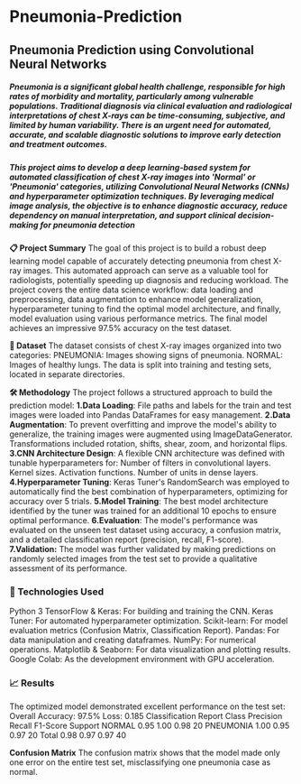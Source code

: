 # Pneumonia-Prediction
## Pneumonia Prediction using Convolutional Neural Networks

##### Pneumonia is a significant global health challenge, responsible for high rates of morbidity and mortality, particularly among vulnerable populations. Traditional diagnosis via clinical evaluation and radiological interpretations of chest X-rays can be time-consuming, subjective, and limited by human variability. There is an urgent need for automated, accurate, and scalable diagnostic solutions to improve early detection and treatment outcomes.

##### This project aims to develop a deep learning-based system for automated classification of chest X-ray images into 'Normal' or 'Pneumonia' categories, utilizing Convolutional Neural Networks (CNNs) and hyperparameter optimization techniques. By leveraging medical image analysis, the objective is to enhance diagnostic accuracy, reduce dependency on manual interpretation, and support clinical decision-making for pneumonia detection


**📋 Project Summary**
The goal of this project is to build a robust deep learning model capable of accurately detecting pneumonia from chest X-ray images. This automated approach can serve as a valuable tool for radiologists, potentially speeding up diagnosis and reducing workload. The project covers the entire data science workflow: data loading and preprocessing, data augmentation to enhance model generalization, hyperparameter tuning to find the optimal model architecture, and finally, model evaluation using various performance metrics. The final model achieves an impressive 97.5% accuracy on the test dataset.

**📂 Dataset**
The dataset consists of chest X-ray images organized into two categories:
PNEUMONIA: Images showing signs of pneumonia.
NORMAL: Images of healthy lungs.
The data is split into training and testing sets, located in separate directories.

**🛠️ Methodology**
The project follows a structured approach to build the prediction model:
**1.Data Loading**: File paths and labels for the train and test images were loaded into Pandas DataFrames for easy management.
**2.Data Augmentation**: To prevent overfitting and improve the model's ability to generalize, the training images were augmented using ImageDataGenerator. Transformations included rotation, shifts, shear, zoom, and horizontal flips.
**3.CNN Architecture Design**: A flexible CNN architecture was defined with tunable hyperparameters for:
Number of filters in convolutional layers.
Kernel sizes.
Activation functions.
Number of units in dense layers.
**4.Hyperparameter Tuning**: Keras Tuner's RandomSearch was employed to automatically find the best combination of hyperparameters, optimizing for accuracy over 5 trials.
**5.Model Training**: The best model architecture identified by the tuner was trained for an additional 10 epochs to ensure optimal performance.
**6.Evaluation**: The model's performance was evaluated on the unseen test dataset using accuracy, a confusion matrix, and a detailed classification report (precision, recall, F1-score).
**7.Validation:** The model was further validated by making predictions on randomly selected images from the test set to provide a qualitative assessment of its performance.

### 🚀 Technologies Used
Python 3
TensorFlow & Keras: For building and training the CNN.
Keras Tuner: For automated hyperparameter optimization.
Scikit-learn: For model evaluation metrics (Confusion Matrix, Classification Report).
Pandas: For data manipulation and creating dataframes.
NumPy: For numerical operations.
Matplotlib & Seaborn: For data visualization and plotting results.
Google Colab: As the development environment with GPU acceleration.

### 📈 Results
The optimized model demonstrated excellent performance on the test set:
Overall Accuracy: 97.5%
Loss: 0.185
Classification Report
Class   	Precision	 Recall	 F1-Score	 Support
NORMAL	    0.95	    1.00	   0.98	     20
PNEUMONIA	  1.00	    0.95	   0.97    	 20
Total      	0.98	    0.97	   0.97	     40

**Confusion Matrix**
The confusion matrix shows that the model made only one error on the entire test set, misclassifying one pneumonia case as normal.
